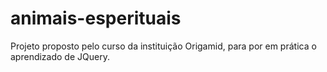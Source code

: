 # animais-esperituais
Projeto proposto pelo curso da instituição Origamid, para por em prática o aprendizado de JQuery.
